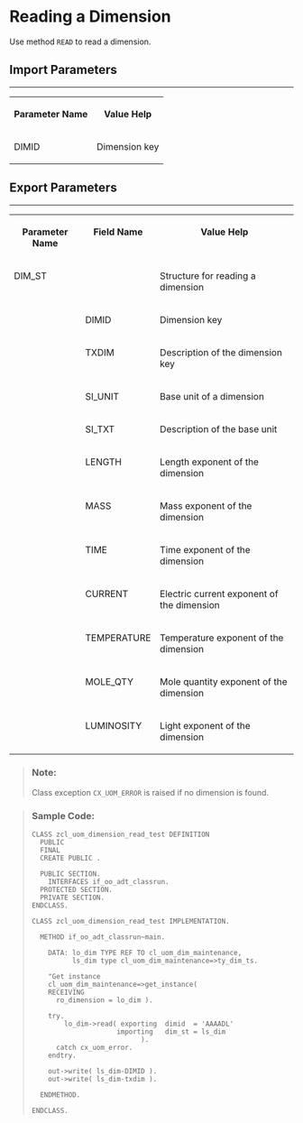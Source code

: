 <!-- loiob69324cf22bf44e6ae4439b1d25476ae -->

# Reading a Dimension

Use method `READ` to read a dimension.



<a name="loiob69324cf22bf44e6ae4439b1d25476ae__section_u5d_g4v_plb"/>

## Import Parameters

****


<table>
<tr>
<th valign="top">

Parameter Name

</th>
<th valign="top">

Value Help

</th>
</tr>
<tr>
<td valign="top">

DIMID

</td>
<td valign="top">

Dimension key

</td>
</tr>
</table>



<a name="loiob69324cf22bf44e6ae4439b1d25476ae__section_hyl_cdv_plb"/>

## Export Parameters

****


<table>
<tr>
<th valign="top">

Parameter Name

</th>
<th valign="top">

Field Name

</th>
<th valign="top">

Value Help

</th>
</tr>
<tr>
<td valign="top">

DIM\_ST

</td>
<td valign="top">

 

</td>
<td valign="top">

Structure for reading a dimension

</td>
</tr>
<tr>
<td valign="top">

 

</td>
<td valign="top">

DIMID

</td>
<td valign="top">

Dimension key

</td>
</tr>
<tr>
<td valign="top">

 

</td>
<td valign="top">

TXDIM

</td>
<td valign="top">

Description of the dimension key

</td>
</tr>
<tr>
<td valign="top">

 

</td>
<td valign="top">

SI\_UNIT

</td>
<td valign="top">

Base unit of a dimension

</td>
</tr>
<tr>
<td valign="top">

 

</td>
<td valign="top">

SI\_TXT

</td>
<td valign="top">

Description of the base unit

</td>
</tr>
<tr>
<td valign="top">

 

</td>
<td valign="top">

LENGTH

</td>
<td valign="top">

Length exponent of the dimension

</td>
</tr>
<tr>
<td valign="top">

 

</td>
<td valign="top">

MASS

</td>
<td valign="top">

Mass exponent of the dimension

</td>
</tr>
<tr>
<td valign="top">

 

</td>
<td valign="top">

TIME

</td>
<td valign="top">

Time exponent of the dimension

</td>
</tr>
<tr>
<td valign="top">

 

</td>
<td valign="top">

CURRENT

</td>
<td valign="top">

Electric current exponent of the dimension

</td>
</tr>
<tr>
<td valign="top">

 

</td>
<td valign="top">

TEMPERATURE

</td>
<td valign="top">

Temperature exponent of the dimension

</td>
</tr>
<tr>
<td valign="top">

 

</td>
<td valign="top">

MOLE\_QTY

</td>
<td valign="top">

Mole quantity exponent of the dimension

</td>
</tr>
<tr>
<td valign="top">

 

</td>
<td valign="top">

LUMINOSITY

</td>
<td valign="top">

Light exponent of the dimension

</td>
</tr>
</table>

> ### Note:  
> Class exception `CX_UOM_ERROR` is raised if no dimension is found.

> ### Sample Code:  
> ```abap
> CLASS zcl_uom_dimension_read_test DEFINITION 
>   PUBLIC 
>   FINAL 
>   CREATE PUBLIC . 
>  
>   PUBLIC SECTION. 
>     INTERFACES if_oo_adt_classrun. 
>   PROTECTED SECTION. 
>   PRIVATE SECTION. 
> ENDCLASS. 
>  
> CLASS zcl_uom_dimension_read_test IMPLEMENTATION. 
>  
>   METHOD if_oo_adt_classrun~main. 
>  
>     DATA: lo_dim TYPE REF TO cl_uom_dim_maintenance, 
>           ls_dim type cl_uom_dim_maintenance=>ty_dim_ts. 
>  
>     "Get instance 
>     cl_uom_dim_maintenance=>get_instance( 
>     RECEIVING 
>       ro_dimension = lo_dim ). 
>  
>     try. 
>         lo_dim->read( exporting  dimid  = 'AAAADL' 
>                      importing   dim_st = ls_dim 
>                            ). 
>       catch cx_uom_error. 
>     endtry. 
>  
>     out->write( ls_dim-DIMID ). 
>     out->write( ls_dim-txdim ). 
>  
>   ENDMETHOD. 
>  
> ENDCLASS.
> 
> ```

